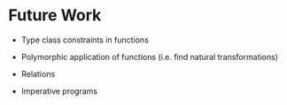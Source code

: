 # Future Work

* Type class constraints in functions

* Polymorphic application of functions (i.e. find natural transformations)

* Relations

* Imperative programs
